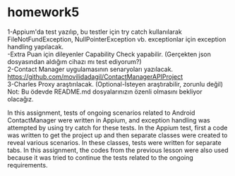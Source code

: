 # homework5
1-Appium'da test yazılıp, bu testler için try catch kullanılarak FileNotFundException, NullPointerException vb. exceptionlar için exception handling yapılacak.<br>
-Extra Puan için dileyenler Capability Check yapabilir. (Gerçekten json dosyasından aldığım cihazı mı test ediyorum?)<br>
2-Contact Manager uygulamasının senaryoları yazılacak. https://github.com/movilidadagil/ContactManagerAPIProject <br>
3-Charles Proxy araştırılacak. (Optional-İsteyen araştırabilir, zorunlu değil)<br>
Not: Bu ödevde README.md dosyalarınızın özenli olmasını bekliyor olacağız.


In this assignment, tests of ongoing scenarios related to Android ContactManager were written in Appium, and exception handling was attempted by using try catch for these tests.
In the Appium test, first a code was written to get the project up and then separate classes were created to reveal various scenarios.
In these classes, tests were written for separate tabs.
In this assignment, the codes from the previous lesson were also used because it was tried to continue the tests related to the ongoing requirements.
